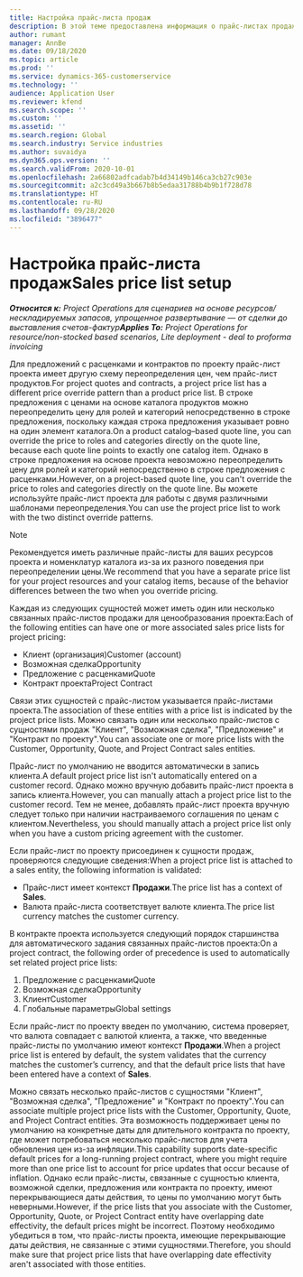 ```yaml
---
title: Настройка прайс-листа продаж
description: В этой теме предоставлена информация о прайс-листах продаж для ценообразования проекта.
author: rumant
manager: AnnBe
ms.date: 09/18/2020
ms.topic: article
ms.prod: ''
ms.service: dynamics-365-customerservice
ms.technology: ''
audience: Application User
ms.reviewer: kfend
ms.search.scope: ''
ms.custom: ''
ms.assetid: ''
ms.search.region: Global
ms.search.industry: Service industries
ms.author: suvaidya
ms.dyn365.ops.version: ''
ms.search.validFrom: 2020-10-01
ms.openlocfilehash: 2a66802adfcadab7b4d34149b146ca3cb27c903e
ms.sourcegitcommit: a2c3cd49a3b667b8b5edaa31788b4b9b1f728d78
ms.translationtype: HT
ms.contentlocale: ru-RU
ms.lasthandoff: 09/28/2020
ms.locfileid: "3896477"
---
```

# <a name="sales-price-list-setup"></a><span data-ttu-id="c6ab8-103">Настройка прайс-листа продаж</span><span class="sxs-lookup"><span data-stu-id="c6ab8-103">Sales price list setup</span></span>

<span data-ttu-id="c6ab8-104">_**Относится к:** Project Operations для сценариев на основе ресурсов/нескладируемых запасов, упрощенное развертывание — от сделки до выставления счетов-фактур_</span><span class="sxs-lookup"><span data-stu-id="c6ab8-104">_**Applies To:** Project Operations for resource/non-stocked based scenarios, Lite deployment - deal to proforma invoicing_</span></span>

<span data-ttu-id="c6ab8-105">Для предложений с расценками и контрактов по проекту прайс-лист проекта имеет другую схему переопределения цен, чем прайс-лист продуктов.</span><span class="sxs-lookup"><span data-stu-id="c6ab8-105">For project quotes and contracts, a project price list has a different price override pattern than a product price list.</span></span> <span data-ttu-id="c6ab8-106">В строке предложения с ценами на основе каталога продуктов можно переопределить цену для ролей и категорий непосредственно в строке предложения, поскольку каждая строка предложения указывает ровно на один элемент каталога.</span><span class="sxs-lookup"><span data-stu-id="c6ab8-106">On a product catalog–based quote line, you can override the price to roles and categories directly on the quote line, because each quote line points to exactly one catalog item.</span></span> <span data-ttu-id="c6ab8-107">Однако в строке предложения на основе проекта невозможно переопределить цену для ролей и категорий непосредственно в строке предложения с расценками.</span><span class="sxs-lookup"><span data-stu-id="c6ab8-107">However, on a project-based quote line, you can't override the price to roles and categories directly on the quote line.</span></span> <span data-ttu-id="c6ab8-108">Вы можете используйте прайс-лист проекта для работы с двумя различными шаблонами переопределения.</span><span class="sxs-lookup"><span data-stu-id="c6ab8-108">You can use the project price list to work with the two distinct override patterns.</span></span>

> [!NOTE]
> <span data-ttu-id="c6ab8-109">Рекомендуется иметь различные прайс-листы для ваших ресурсов проекта и номенклатур каталога из-за их разного поведения при переопределении цены.</span><span class="sxs-lookup"><span data-stu-id="c6ab8-109">We recommend that you have a separate price list for your project resources and your catalog items, because of the behavior differences between the two when you override pricing.</span></span>

<span data-ttu-id="c6ab8-110">Каждая из следующих сущностей может иметь один или несколько связанных прайс-листов продажи для ценообразования проекта:</span><span class="sxs-lookup"><span data-stu-id="c6ab8-110">Each of the following entities can have one or more associated sales price lists for project pricing:</span></span>

- <span data-ttu-id="c6ab8-111">Клиент (организация)</span><span class="sxs-lookup"><span data-stu-id="c6ab8-111">Customer (account)</span></span> 
- <span data-ttu-id="c6ab8-112">Возможная сделка</span><span class="sxs-lookup"><span data-stu-id="c6ab8-112">Opportunity</span></span> 
- <span data-ttu-id="c6ab8-113">Предложение с расценками</span><span class="sxs-lookup"><span data-stu-id="c6ab8-113">Quote</span></span> 
- <span data-ttu-id="c6ab8-114">Контракт проекта</span><span class="sxs-lookup"><span data-stu-id="c6ab8-114">Project Contract</span></span>

<span data-ttu-id="c6ab8-115">Связи этих сущностей с прайс-листом указывается прайс-листами проекта.</span><span class="sxs-lookup"><span data-stu-id="c6ab8-115">The association of these entities with a price list is indicated by the project price lists.</span></span> <span data-ttu-id="c6ab8-116">Можно связать один или несколько прайс-листов с сущностями продаж "Клиент", "Возможная сделка", "Предложение" и "Контракт по проекту".</span><span class="sxs-lookup"><span data-stu-id="c6ab8-116">You can associate one or more price lists with the Customer, Opportunity, Quote, and Project Contract sales entities.</span></span>

<span data-ttu-id="c6ab8-117">Прайс-лист по умолчанию не вводится автоматически в запись клиента.</span><span class="sxs-lookup"><span data-stu-id="c6ab8-117">A default project price list isn't automatically entered on a customer record.</span></span> <span data-ttu-id="c6ab8-118">Однако можно вручную добавить прайс-лист проекта в запись клиента.</span><span class="sxs-lookup"><span data-stu-id="c6ab8-118">However, you can manually attach a project price list to the customer record.</span></span> <span data-ttu-id="c6ab8-119">Тем не менее, добавлять прайс-лист проекта вручную следует только при наличии настраиваемого соглашения по ценам с клиентом.</span><span class="sxs-lookup"><span data-stu-id="c6ab8-119">Nevertheless, you should manually attach a project price list only when you have a custom pricing agreement with the customer.</span></span> 

<span data-ttu-id="c6ab8-120">Если прайс-лист по проекту присоединен к сущности продаж, проверяются следующие сведения:</span><span class="sxs-lookup"><span data-stu-id="c6ab8-120">When a project price list is attached to a sales entity, the following information is validated:</span></span>

- <span data-ttu-id="c6ab8-121">Прайс-лист имеет контекст **Продажи**.</span><span class="sxs-lookup"><span data-stu-id="c6ab8-121">The price list has a context of **Sales**.</span></span> 
- <span data-ttu-id="c6ab8-122">Валюта прайс-листа соответствует валюте клиента.</span><span class="sxs-lookup"><span data-stu-id="c6ab8-122">The price list currency matches the customer currency.</span></span> 

<span data-ttu-id="c6ab8-123">В контракте проекта используется следующий порядок старшинства для автоматического задания связанных прайс-листов проекта:</span><span class="sxs-lookup"><span data-stu-id="c6ab8-123">On a project contract, the following order of precedence is used to automatically set related project price lists:</span></span>

1. <span data-ttu-id="c6ab8-124">Предложение с расценками</span><span class="sxs-lookup"><span data-stu-id="c6ab8-124">Quote</span></span>
2. <span data-ttu-id="c6ab8-125">Возможная сделка</span><span class="sxs-lookup"><span data-stu-id="c6ab8-125">Opportunity</span></span>
3. <span data-ttu-id="c6ab8-126">Клиент</span><span class="sxs-lookup"><span data-stu-id="c6ab8-126">Customer</span></span> 
4. <span data-ttu-id="c6ab8-127">Глобальные параметры</span><span class="sxs-lookup"><span data-stu-id="c6ab8-127">Global settings</span></span> 

<span data-ttu-id="c6ab8-128">Если прайс-лист по проекту введен по умолчанию, система проверяет, что валюта совпадает с валютой клиента, а также, что введенные прайс-листы по умолчанию имеют контекст **Продажи**.</span><span class="sxs-lookup"><span data-stu-id="c6ab8-128">When a project price list is entered by default, the system validates that the currency matches the customer’s currency, and that the default price lists that have been entered have a context of **Sales**.</span></span>

<span data-ttu-id="c6ab8-129">Можно связать несколько прайс-листов с сущностями "Клиент", "Возможная сделка", "Предложение" и "Контракт по проекту".</span><span class="sxs-lookup"><span data-stu-id="c6ab8-129">You can associate multiple project price lists with the Customer, Opportunity, Quote, and Project Contract entities.</span></span> <span data-ttu-id="c6ab8-130">Эта возможность поддерживает цены по умолчанию на конкретные даты для длительного контракта по проекту, где может потребоваться несколько прайс-листов для учета обновления цен из-за инфляции.</span><span class="sxs-lookup"><span data-stu-id="c6ab8-130">This capability supports date-specific default prices for a long-running project contract, where you might require more than one price list to account for price updates that occur because of inflation.</span></span> <span data-ttu-id="c6ab8-131">Однако если прайс-листы, связанные с сущностью клиента, возможной сделки, предложения или контракта по проекту, имеют перекрывающиеся даты действия, то цены по умолчанию могут быть неверными.</span><span class="sxs-lookup"><span data-stu-id="c6ab8-131">However, if the price lists that you associate with the Customer, Opportunity, Quote, or Project Contract entity have overlapping date effectivity, the default prices might be incorrect.</span></span> <span data-ttu-id="c6ab8-132">Поэтому необходимо убедиться в том, что прайс-листы проекта, имеющие перекрывающие даты действия, не связанные с этими сущностями.</span><span class="sxs-lookup"><span data-stu-id="c6ab8-132">Therefore, you should make sure that project price lists that have overlapping date effectivity aren't associated with those entities.</span></span>
